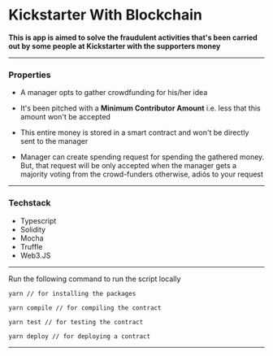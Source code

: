 # Kickstarter With Blockchain

**This is app is aimed to solve the fraudulent activities that's been carried out by some people at Kickstarter with the supporters money**

---

### Properties

- A manager opts to gather crowdfunding for his/her idea

- It's been pitched with a **Minimum Contributor Amount** i.e. less that this amount won't be accepted

- This entire money is stored in a smart contract and won't be directly sent to the manager

- Manager can create spending request for spending the gathered money. But, that request will be only accepted when the manager gets a majority voting from the crowd-funders otherwise, adiós to your request

---

### Techstack

- Typescript
- Solidity
- Mocha
- Truffle
- Web3.JS

---

Run the following command to run the script locally

```
yarn // for installing the packages

yarn compile // for compiling the contract

yarn test // for testing the contract

yarn deploy // for deploying a contract
```

---

